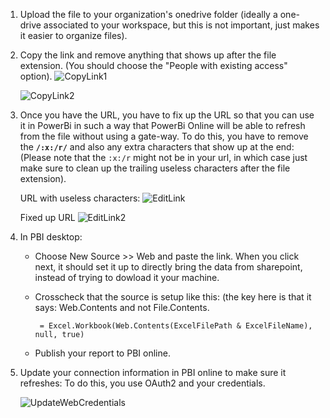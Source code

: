 1. Upload the file to your organization's onedrive folder (ideally a one-drive associated to your workspace, but this is not important, just makes it easier to organize files).

2. Copy the link and remove anything that shows up after the file extension. (You should choose the "People with existing access" option).
  ![CopyLink1](https://user-images.githubusercontent.com/1643325/78917933-d782d400-7a4c-11ea-9250-78b7011888df.png)

   ![CopyLink2](https://user-images.githubusercontent.com/1643325/78918067-1022ad80-7a4d-11ea-9cf2-260f47bf463f.png)
   
3. Once you have the URL, you have to fix up the URL so that you can use it in PowerBi in such a way that PowerBi Online will be able to refresh from the file without using a gate-way. To do this, you have to remove the **`/:x:/r/`** and also any extra characters that show up at the end: (Please note that the `:x:/r` might not be in your url, in which case just make sure to clean up the trailing useless characters after the file extension).

   URL with useless characters:
   ![EditLink](https://user-images.githubusercontent.com/1643325/78918217-4d873b00-7a4d-11ea-8ac3-9112add69760.png)

   Fixed up URL
   ![EditLink2](https://user-images.githubusercontent.com/1643325/78918297-6c85cd00-7a4d-11ea-9062-6a4064a50b7b.png)
  
4. In PBI desktop:
    * Choose New Source >> Web and paste the link. When you click next, it should set it up to directly bring the data from sharepoint, instead of trying to dowload it your machine.
    * Crosscheck that the source is setup like this: (the key here is that it says: Web.Contents and not File.Contents.
      
           = Excel.Workbook(Web.Contents(ExcelFilePath & ExcelFileName), null, true)
    
    * Publish your report to PBI online.

5. Update your connection information in PBI online to make sure it refreshes:
   To do this, you use OAuth2 and your credentials.
   
   ![UpdateWebCredentials](https://user-images.githubusercontent.com/1643325/78918389-96d78a80-7a4d-11ea-8747-9fe1ca47789a.png)
